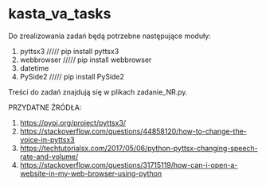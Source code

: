 # kasta_va_tasks
Do zrealizowania zadań będą potrzebne następujące moduły:
1) pyttsx3 ///// pip install pyttsx3
2) webbrowser ///// pip install webbrowser
3) datetime 
4) PySide2 ///// pip install PySide2

Treści do zadań znajdują się w plikach zadanie_NR.py.

PRZYDATNE ŹRÓDŁA:

1) https://pypi.org/project/pyttsx3/
2) https://stackoverflow.com/questions/44858120/how-to-change-the-voice-in-pyttsx3
3) https://techtutorialsx.com/2017/05/06/python-pyttsx-changing-speech-rate-and-volume/
4) https://stackoverflow.com/questions/31715119/how-can-i-open-a-website-in-my-web-browser-using-python